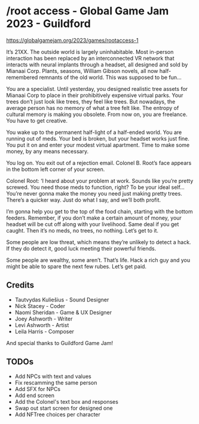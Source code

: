 ﻿# /root access - Global Game Jam 2023 - Guildford
 
https://globalgamejam.org/2023/games/rootaccess-1

It’s 21XX. The outside world is largely uninhabitable. Most in-person interaction has been replaced by an interconnected VR network that interacts with neural implants through a headset, all designed and sold by Mianaai Corp. Plants, seasons, William Gibson novels, all now half-remembered remnants of the old world. This was supposed to be fun…

You are a specialist. Until yesterday, you designed realistic tree assets for Mianaai Corp to place in their prohibitively expensive virtual parks. Your trees don’t just look like trees, they feel like trees. But nowadays, the average person has no memory of what a tree felt like. The entropy of cultural memory is making you obsolete. From now on, you are freelance. You have to get creative.

You wake up to the permanent half-light of a half-ended world. You are running out of meds. Your bed is broken, but your headset works just fine. You put it on and enter your modest virtual apartment. Time to make some money, by any means necessary.

You log on. You exit out of a rejection email. Colonel B. Root’s face appears in the bottom left corner of your screen.

Colonel Root: ‘I heard about your problem at work. Sounds like you’re pretty screwed. You need those meds to function, right? To be your ideal self… You’re never gonna make the money you need just making pretty trees. There’s a quicker way. Just do what I say, and we’ll both profit.

I’m gonna help you get to the top of the food chain, starting with the bottom feeders. Remember, if you don’t make a certain amount of money, your headset will be cut off along with your livelihood. Same deal if you get caught. Then it’s no meds, no trees, no nothing. Let’s get to it.

Some people are low threat, which means they’re unlikely to detect a hack. If they do detect it, good luck meeting their powerful friends.

Some people are wealthy, some aren’t. That’s life. Hack a rich guy and you might be able to spare the next few rubes. Let’s get paid.

## Credits

- Tautvydas Kuliešius - Sound Designer
- Nick Stacey - Coder
- Naomi Sheridan - Game & UX Designer
- Joey Ashworth - Writer
- Levi Ashworth - Artist
- Leila Harris - Composer

And special thanks to Guildford Game Jam!


## TODOs

- Add NPCs with text and values
- Fix rescamming the same person
- Add SFX for NPCs
- Add end screen
- Add the Colonel's text box and responses
- Swap out start screen for designed one
- Add NFTree choices per character
